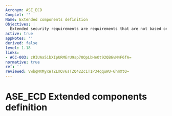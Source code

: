 ```yaml
---
Acronym: ASE_ECD
CompLvl: ''
Name: Extended components definition
Objectives: |
  Extended security requirements are requirements that are not based on components from CC Part 2 or this document, but which are based on extended components: components defined by the ST author. Evaluation of the definition of extended components is necessary to determine that they are clear and unambiguous, and that they are necessary, i.e. they may not be clearly expressed using existing CC Part 2 or this document components.
active: true
appNotes: ''
derived: false
level: 1.18
links:
- ACC-003: zRIUAa5ibXIpURMErU9sp70OpLbHeOt92QB6vM4F6fA=
normative: true
ref: ''
reviewed: VwbqMXMyxWTZLmQv6sTZQ42Zc1T1P34qquWU-6hmXtQ=
---
```


# ASE_ECD Extended components definition